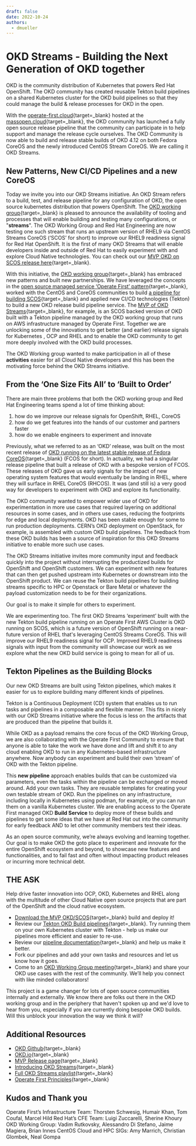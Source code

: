```yaml
---
draft: false
date: 2022-10-24
authors:
  - dmueller
---
```


# OKD Streams - Building the Next Generation of OKD together

<!--- cSpell:ignore dmueller SCOS productized Thorsten Schwesig Humair Coufal Hild Zuccarelli Sherine Khoury Vadim Rutkovsky Alessandro Stefano Magiera Marrich Glombek Gompa massopen Innes -->

OKD is the community distribution of Kubernetes that powers Red Hat OpenShift. The OKD community has created reusable Tekton build pipelines on a shared Kubernetes cluster for the OKD build pipelines so that they could manage the build & release processes for OKD in the open.

<!-- more -->

With the [operate-first.cloud](https://www.operate-first.cloud/){target=_blank} hosted at the [massopen.cloud](https://massopen.cloud/){target=_blank}, the OKD community has launched a fully open source release pipeline that the community can participate in to help support and manage the release cycle ourselves. The OKD Community is now able to build and release stable builds of OKD 4.12 on both Fedora CoreOS and the newly introduced CentOS Stream CoreOS. We are calling it OKD Streams.

## New Patterns, New CI/CD Pipelines and a new CoreOS

Today we invite you into our OKD Streams initiative. An OKD Stream refers to a build, test, and release pipeline for any configuration of OKD, the open source kubernetes distribution that powers OpenShift. The [OKD working group](http://okd.io){target=_blank} is pleased to announce the availability of tooling and processes that will enable building and testing many configurations, or "**streams**".  The OKD Working Group and Red Hat Engineering are now testing one such stream that runs an upstream version of RHEL9 via CentOS Streams CoreOS (‘SCOS’ for short) to improve our RHEL9 readiness signal for Red Hat OpenShift. It is the first of many OKD Streams that will enable developers inside and outside of Red Hat to easily experiment with and explore Cloud Native technologies. You can check out our [MVP OKD on SCOS release here](https://origin-release.apps.ci.l2s4.p1.openshiftapps.com/dashboards/overview#4-scos-stable){target=_blank}.

With this initiative, the [OKD working group](http://okd.io){target=_blank} has embraced new patterns and built new partnerships. We have leveraged the concepts in the [open source managed service ‘Operate First’ pattern](https://www.operate-first.cloud/blog/operate-first-operate-open-governance-and-hybrid/){target=_blank}, worked with the CentOS and CoreOS communities to build [a pipeline for building SCOS](https://github.com/okd-project/okd-coreos-pipeline){target=_blank} and applied new CI/CD technologies (Tekton) to build a new OKD release build pipeline service. The [MVP of OKD Streams](https://origin-release.apps.ci.l2s4.p1.openshiftapps.com/dashboards/overview#4-scos-stable){target=_blank}, for example, is an SCOS backed version of OKD built with a Tekton pipeline managed by the OKD working group that runs on AWS infrastructure managed by Operate First. Together we are unlocking some of the innovations to get better (and earlier) release signals for Kubernetes , OCP and RHEL and to enable the OKD community to get more deeply involved with the OKD build processes.

The OKD Working group wanted to make participation in all of these **activities** easier for all Cloud Native developers and this has been the motivating force behind the OKD Streams initiative.

## From the ‘One Size Fits All’ to ‘Built to Order’

There are main three problems that both the OKD working group and Red Hat Engineering teams spend a lot of time thinking about:

1. how do we improve our release signals for OpenShift, RHEL, CoreOS
2. how do we get features into the hands of our customer and partners faster
3. how do we enable engineers to experiment and innovate

Previously, what we referred to as an ‘OKD’ release, was built on the most recent release of [OKD running on the latest stable release of Fedora CoreOS](https://origin-release.apps.ci.l2s4.p1.openshiftapps.com/dashboards/overview#4.12.0-0.okd){target=_blank} (FCOS for short).  In actuality, we had a singular release pipeline that built a release of OKD with a bespoke version of FCOS. These releases of OKD gave us early signals for the impact of new operating system features that would eventually be landing in RHEL, where they will surface in RHEL CoreOS (RHCOS). It was (and still is) a very good way for developers to experiment with OKD and explore its functionality.

The OKD community wanted to empower wider use of OKD for experimentation in more use cases that required layering on additional resources in some cases, and in others use cases, reducing the footprints for edge and local deployments. OKD has been stable enough for some to run production deployments. CERN’s OKD deployment on OpenStack, for example, is assembled with custom OKD build pipelines. The feedback from these OKD builds has been a source of inspiration for this OKD Streams initiative to enable more such use cases.

The OKD Streams initiative invites more community input and feedback quickly into the project without interrupting the productized builds for OpenShift and OpenShift customers. We can experiment with new features that can then get pushed upstream into Kubernetes or downstream into the OpenShift product. We can reuse the Tekton build pipelines for building streams specific to HPC or Openstack or Bare Metal or whatever the payload customization needs to be for their organizations.

Our goal is to make it simple for others to experiment.

We are experimenting too. The first OKD Streams ‘experiment’ built with the new Tekton build pipeline running on an Operate First AWS Cluster is OKD running on SCOS, which is a future version of OpenShift running on a near-future version of RHEL that's leveraging CentOS Streams CoreOS. This will improve our RHEL9 readiness signal for OCP. Improved RHEL9 readiness signals with input from the community will showcase our work as we explore what the new OKD build service is going to mean for all of us.

## Tekton Pipelines as the Building Blocks

Our new OKD Streams are built using Tekton pipelines, which makes it easier for us to explore building many different kinds of pipelines.

Tekton is a Continuous Deployment (CD) system that enables us to run tasks and pipelines in a composable and flexible manner. This fits in nicely with our OKD Streams initiative where the focus is less on the artifacts that are produced than the pipeline that builds it.

While OKD as a payload remains the core focus of the OKD Working Group, we are also collaborating with the Operate First Community to ensure that anyone is able to take the work we have done and lift and shift it to any cloud enabling OKD to run in any Kubernetes-based infrastructure anywhere. Now anybody can experiment and build their own ‘stream’ of OKD with the Tekton pipeline.

This **new pipeline** approach enables builds that can be customized via parameters, even the tasks within the pipeline can be exchanged or moved around. Add your own tasks. They are reusable templates for creating your own testable stream of OKD. Run the pipelines on any infrastructure, including locally in Kubernetes using podman, for example, or you can run them on a vanilla Kubernetes cluster. We are enabling access to the Operate First managed OKD **Build Service** to deploy more of these builds and pipelines to get some ideas that we have at Red Hat out into the community for early feedback AND to let other community members test their ideas.

As an open source community, we’re always evolving and learning together. Our goal is to make OKD the goto place to experiment and innovate for the entire OpenShift ecosystem and beyond, to showcase new features and functionalities, and to fail fast and often without impacting product releases or incurring more technical debt.

## THE ASK

Help drive faster innovation into OCP, OKD, Kubernetes and RHEL along with the multitude of other Cloud Native open source projects that are part of the OpenShift and the cloud native ecosystem.

-   [Download the MVP OKD/SCOS](https://github.com/okd-project/okd-scos/releases/tag/4.12.0-0.okd-scos-2022-10-25-053756){target=_blank} build and deploy it!
-   Review our [Tekton OKD Build pipelines](https://github.com/okd-project/okd-coreos-pipeline){target=_blank}. Try running them on your own Kubernetes cluster with Tekton - help us make our pipelines more efficient and easier to re-use.
-   Review our [pipeline documentation](https://github.com/okd-project/okd-coreos-pipeline/blob/main/README.md){target=_blank} and help us make it better.
-   Fork our pipelines and add your own tasks and resources and let us know how it goes.
-   Come to an [OKD Working Group meeting](https://calendar.fedoraproject.org/list/okd/){target=_blank} and share your OKD use cases with the rest of the community. We’ll help you connect with like minded collaborators!

This project is a game changer for lots of open source communities internally and externally. We know there are folks out there in the OKD working group and in the periphery that haven't spoken up and we'd love to hear from you, especially if you are currently doing bespoke OKD builds. Will this unblock your innovation the way we think it will?

## Additional Resources

-   [OKD Github](https://github.com/okd-project){target=_blank}
-   [OKD.io](https://okd.io){target=_blank}
-   [MVP Release page]( https://origin-release.apps.ci.l2s4.p1.openshiftapps.com/dashboards/overview#4-scos-stable){target=_blank}
-   [Introducing OKD Streams](https://www.youtube.com/watch?v=ClHdiChDh3Q){target=_blank}
-   [Full OKD Streams playlist](https://youtube.com/playlist?list=PLaR6Rq6Z4Iqck7Z0ekuJdsMU1fE6hkd6d){target=_blank}
-   [Operate First Principles](https://www.operate-first.cloud/blog/operate-first-operate-open-governance-and-hybrid){target=_blank}

## Kudos and Thank you

Operate First’s Infrastructure Team: Thorsten Schwesig, Humair Khan, Tom Coufal, Marcel Hild
Red Hat’s CFE Team: Luigi Zuccarelli, Sherine Khoury
OKD Working Group: Vadim Rutkovsky, Alessandro Di Stefano, Jaime Magiera, Brian Innes
CentOS Cloud and HPC SIGs: Amy Marrich, Christian Glombek, Neal Gompa

